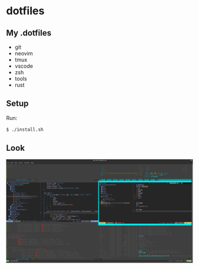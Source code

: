 # dotfiles
## My .dotfiles
* git
* neovim
* tmux
* vscode
* zsh
* tools
* rust


## Setup
Run:
```sh
$ ./install.sh
```

## Look
![](img/img.png)

